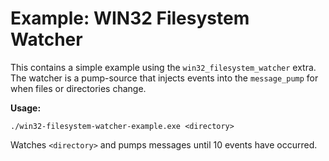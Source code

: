 # Example: WIN32 Filesystem Watcher

This contains a simple example using the `win32_filesystem_watcher` extra.
The watcher is a pump-source that injects events into the `message_pump`
for when files or directories change.

**Usage:**
```
./win32-filesystem-watcher-example.exe <directory>
```
Watches `<directory>` and pumps messages until 10 events have occurred.